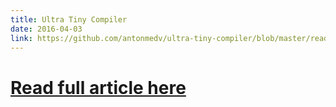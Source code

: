 ```yaml
---
title: Ultra Tiny Compiler
date: 2016-04-03
link: https://github.com/antonmedv/ultra-tiny-compiler/blob/master/readme.litcoffee
---
```


# [Read full article here](https://github.com/antonmedv/ultra-tiny-compiler/blob/master/readme.litcoffee)
